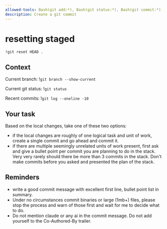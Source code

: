 ```yaml
---
allowed-tools: Bash(git add:*), Bash(git status:*), Bash(git commit:*), Bash(git reset:*), Bash(git add:*), Bash(git diff:*), Bash(git branch:*), Bash(git log:*), Bash(git rebase:*)
description: Create a git commit
---
```


# resetting staged

`!git reset HEAD .`

## Context

Current branch: !`git branch --show-current`

Current git status:
<status>
!`git status`
</status>

Recent commits:
<log>
!`git log --oneline -10`
</log>

## Your task

Based on the local changes, take one of these two options:

* if the local changes are roughly of one logical task and unit of work, create a single commit and go ahead and commit it.
* if there are multiple seemingly unrelated units of work present, first ask and give a bullet point per commit you are planning to do in the stack. Very very rarely should there be more than 3 commits in the stack. Don't make commits before you asked and presented the plan of the stack.

## Reminders

* write a good commit message with excellent first line, bullet point list in summary.
* Under no circumstances commit binaries or large (1mb+) files, please stop the process and warn of those first and wait for me to decide what to do.
* Do not mention claude or any ai in the commit message. Do not add yourself to the Co-Authored-By trailer.
